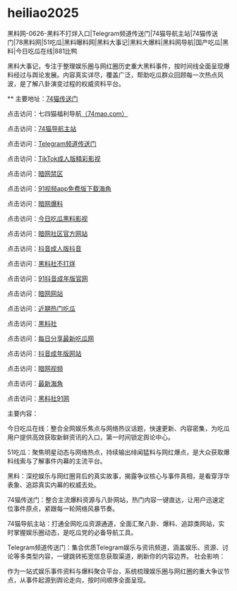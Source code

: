 # heiliao2025
黑料网-0626-黑料不打烊入口|Telegram频道传送门|74猫导航主站|74猫传送门|78黑料网|51吃瓜|黑料曝料网|黑料大事记|黑料大爆料|黑料网导航|国产吃瓜|黑料|今日吃瓜在线|881比鸭

黑料大事记，专注于整理娱乐圈与网红圈历史重大黑料事件，按时间线全面呈现爆料经过与舆论发展。内容真实详尽，覆盖广泛，帮助吃瓜群众回顾每一次热点风波，是了解八卦演变过程的权威资料平台。

** 主要地址：<a href="https://74mao.com/">74猫传送门</a>

点击访问：七四猫福利导航<a href="https://74mao.com/">（74mao.com）</a>

点击访问：<a href="https://74mao.com/">74猫导航主站</a>

点击访问：<a href="https://74mao.com/">Telegram频道传送门</a>

点击访问：<a href="https://cg01-1.pages.dev/">TikTok成人版精彩影视</a>

点击访问：<a href="https://aw4-01.pages.dev/">暗网禁区</a>

点击访问：<a href="https://hj-1008.pages.dev/">91视频app免费版下载海角</a>

点击访问：<a href="https://aw6-01.pages.dev/">暗网爆料</a>

点击访问：<a href="https://pi06-1.pages.dev/">今日吃瓜黑料影视</a>

点击访问：<a href="https://aw3-01.pages.dev/">暗网社区官方网站</a>

点击访问：<a href="https://dy3-01.pages.dev/">抖音成人版抖音</a>

点击访问：<a href="https://cg10-1.pages.dev/">黑料社不打烊</a>

点击访问：<a href="https://dy2-01.pages.dev/">91抖音成年版官网</a>

点击访问：<a href="https://aw10-01.pages.dev/">暗网网站</a>

点击访问：<a href="https://pi07.pages.dev/">近期热门吃瓜</a>

点击访问：<a href="https://hl440.pages.dev/">黑料社</a>

点击访问：<a href="https://hl449.pages.dev/">每日分享最新吃瓜网</a>

点击访问：<a href="https://dy4-01.pages.dev/">抖音成年版网站</a>

点击访问：<a href="https://aw8-01.pages.dev/">暗网视频</a>

点击访问：<a href="https://hl443.pages.dev/">最新海角</a>

点击访问：<a href="https://cg11-1.pages.dev/">黑料社91网</a>

主要内容：

今日吃瓜在线：整合全网娱乐焦点与网络热议话题，快速更新、内容密集，为吃瓜用户提供高效获取新鲜资讯的入口，第一时间锁定舆论中心。

51吃瓜：聚焦明星动态与网络热点，持续输出绯闻猛料与网红爆点，是大众获取爆料线索与了解事件内幕的主流平台。

黑料：深挖娱乐与网红圈背后的真实故事，揭露争议核心与事件真相，是看穿浮华表象、追踪真实内幕的权威去处。

74猫传送门：整合主流爆料资源与八卦网站，热门内容一键直达，让用户迅速定位事件原点，紧跟每一轮网络风暴节奏。

74猫导航主站：打通全网吃瓜资源通道，全面汇聚八卦、爆料、追踪类网站，实时掌握娱乐圈动态，是吃瓜党的必备导航工具。

Telegram频道传送门：集合优质Telegram娱乐与资讯频道，涵盖娱乐、资源、讨论等多类型内容，一键跳转拓宽信息获取渠道，刷新你的内容边界。
社会影响：

作为一站式娱乐事件资料与爆料聚合平台，系统梳理娱乐圈与网红圈的重大争议节点，从事件起源到舆论走向，按时间顺序全面呈现。
<span style="display:none;">[Canonical link](）</span>
